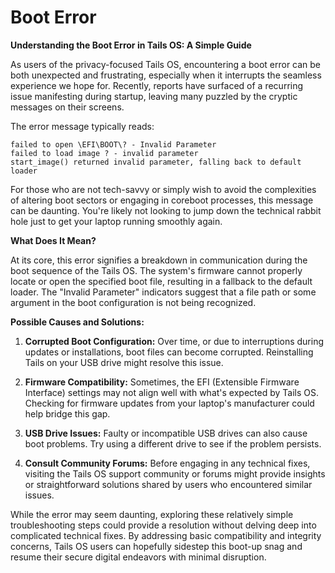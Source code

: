 # Boot Error

**Understanding the Boot Error in Tails OS: A Simple Guide**

As users of the privacy-focused Tails OS, encountering a boot error can be both unexpected and frustrating, especially when it interrupts the seamless experience we hope for. Recently, reports have surfaced of a recurring issue manifesting during startup, leaving many puzzled by the cryptic messages on their screens.

The error message typically reads:

```
failed to open \EFI\BOOT\? - Invalid Parameter
failed to load image ? - invalid parameter
start_image() returned invalid parameter, falling back to default loader
```

For those who are not tech-savvy or simply wish to avoid the complexities of altering boot sectors or engaging in coreboot processes, this message can be daunting. You're likely not looking to jump down the technical rabbit hole just to get your laptop running smoothly again.

**What Does It Mean?**

At its core, this error signifies a breakdown in communication during the boot sequence of the Tails OS. The system's firmware cannot properly locate or open the specified boot file, resulting in a fallback to the default loader. The "Invalid Parameter" indicators suggest that a file path or some argument in the boot configuration is not being recognized.

**Possible Causes and Solutions:**

1. **Corrupted Boot Configuration:** Over time, or due to interruptions during updates or installations, boot files can become corrupted. Reinstalling Tails on your USB drive might resolve this issue.

2. **Firmware Compatibility:** Sometimes, the EFI (Extensible Firmware Interface) settings may not align well with what's expected by Tails OS. Checking for firmware updates from your laptop's manufacturer could help bridge this gap.

3. **USB Drive Issues:** Faulty or incompatible USB drives can also cause boot problems. Try using a different drive to see if the problem persists.

4. **Consult Community Forums:** Before engaging in any technical fixes, visiting the Tails OS support community or forums might provide insights or straightforward solutions shared by users who encountered similar issues.

While the error may seem daunting, exploring these relatively simple troubleshooting steps could provide a resolution without delving deep into complicated technical fixes. By addressing basic compatibility and integrity concerns, Tails OS users can hopefully sidestep this boot-up snag and resume their secure digital endeavors with minimal disruption.
